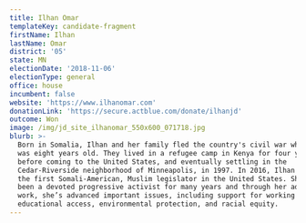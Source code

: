 ```yaml
---
title: Ilhan Omar
templateKey: candidate-fragment
firstName: Ilhan
lastName: Omar
district: '05'
state: MN
electionDate: '2018-11-06'
electionType: general
office: house
incumbent: false
website: 'https://www.ilhanomar.com'
donationLink: 'https://secure.actblue.com/donate/ilhanjd'
outcome: Won
image: /img/jd_site_ilhanomar_550x600_071718.jpg
blurb: >-
  Born in Somalia, Ilhan and her family fled the country's civil war when she
  was eight years old. They lived in a refugee camp in Kenya for four years
  before coming to the United States, and eventually settling in the
  Cedar-Riverside neighborhood of Minneapolis, in 1997. In 2016, Ilhan became
  the first Somali-American, Muslim legislator in the United States. She has
  been a devoted progressive activist for many years and through her advocacy
  work, she’s advanced important issues, including support for working families,
  educational access, environmental protection, and racial equity.
---
```


